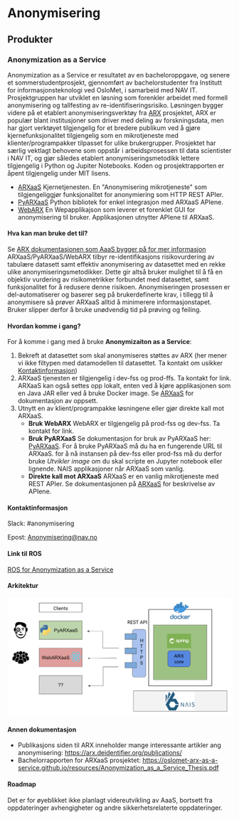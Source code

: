 # Anonymisering

## Produkter
### Anonymization as a Service
Anonymization as a Service er resultatet av en bacheloroppgave, og senere et sommerstudentprosjekt, 
gjennomført av bachelorstudenter fra Institutt for informasjonsteknologi ved OsloMet, i samarbeid med NAV IT. 
Prosjektgruppen har utviklet en løsning som forenkler arbeidet med formell anonymisering og tallfesting av 
re-identifiseringsrisiko. Løsningen bygger videre på et etablert anonymiseringsverktøy fra 
[ARX](https://arx.deidentifier.org/) prosjektet, ARX er populær blant institusjoner som driver med deling av forskningsdata, men har gjort verktøyet tilgjengelig for et bredere publikum ved å gjøre kjernefunksjonalitet tilgjengelig som en mikrotjeneste med klienter/programpakker tilpasset for ulike brukergrupper. 
Prosjektet har særlig vektlagt behovene som oppstår i arbeidsprosessen til data scientister i NAV IT, 
og gjør således etablert anonymiseringsmetodikk lettere tilgjengelig i Python og Jupiter Notebooks.
Koden og prosjektrapporten er åpent tilgjengelig under MIT lisens.

- [ARXaaS](https://github.com/navikt/ARXaaS)
  Kjernetjenesten. En "Anonymisering mikrotjeneste" som tilgjengeliggjør funksjonalitet for anonymiering som HTTP REST APIer.
- [PyARXaaS](https://github.com/navikt/PyARXaaS)
  Python bibliotek for enkel integrasjon med ARXaaS APIene. 
- [WebARX](https://github.com/navikt/webarx-poc)
  En Wepapplikajson som leverer et forenklet GUI for anonymisering til bruker. Applikasjonen utnytter APIene til ARXaaS.

#### Hva kan man bruke det til?
Se [ARX dokumentasjonen som AaaS bygger på for mer informasjon](https://arx.deidentifier.org/overview/)
ARXaaS/PyARXaaS/WebARX tilbyr re-identifikasjons risikovurdering av tabulære datasett samt effektiv anonymisering av datasettet med en rekke ulike anonymiseringsmetodikker. Dette gir altså bruker mulighet til å få en objektiv vurdering av risikometrikker forbundet med datasettet, samt funksjonalitet for å redusere denne risikoen. Anonymiseringen prosessen er del-automatiserer og baserer seg på brukerdefinerte krav, i tillegg til å anonymisere så prøver ARXaaS alltid å minimerere informasjonstapet. Bruker slipper derfor å bruke unødvendig tid på prøving og feiling. 

#### Hvordan komme i gang?
For å komme i gang med å bruke **Anonymizaiton as a Service**:
1. Bekreft at datasettet som skal anonymiseres støttes av ARX (her mener vi ikke filtypen med datamodellen til datasettet. Ta kontakt om usikker [Kontaktinformasjon](#kontaktinformasjon))
2. ARXaaS tjenesten er tilgjengelig i dev-fss og prod-ffs. Ta kontakt for link. ARXaaS kan også settes opp lokalt, enten ved å kjøre applikasjonen som en Java JAR eller ved å bruke Docker image. Se [ARXaaS](https://github.com/navikt/ARXaaS) for dokumentasjon av oppsett.
3. Utnytt en av klient/programpakke løsningene eller gjør direkte kall mot ARXaaS.
    - **Bruk WebARX** WebARX er tilgjengelig på prod-fss og dev-fss. Ta kontakt for link.
    - **Bruk PyARXaaS** Se dokumentasjon for bruk av PyARXaaS her: [PyARXaaS](https://github.com/navikt/PyARXaaS). For å bruke PyARXaaS må du ha en fungerende URL til ARXaaS. for å nå instansen på dev-fss eller prod-fss må du derfor bruke *Utvikler image* om du skal scripte en Jupyter notebook eller lignende. NAIS applikasjoner når ARXaaS som vanlig.
    - **Direkte kall mot ARXaaS** ARXaaS er en vanlig mikrotjeneste med REST APIer. Se dokumentasjonen på [ARXaaS](https://github.com/navikt/ARXaaS) for beskrivelse av APIene.


#### Kontaktinformasjon
Slack: #anonymisering

Epost: Anonymisering@nav.no

#### Link til ROS
[ROS for Anonymization as a Service](https://apps.powerapps.com/play/f8517640-ea01-46e2-9c09-be6b05013566?ID=126)

#### Arkitektur
![AaaS arkitektur diagram](resources/AaaS-arkitektur.png)

#### Annen dokumentasjon
- Publikasjons siden til ARX inneholder mange interessante artikler ang anonymisering: https://arx.deidentifier.org/publications/
- Bachelorrapporten for ARXaaS prosjektet: https://oslomet-arx-as-a-service.github.io/resources/Anonymization_as_a_Service_Thesis.pdf

#### Roadmap
Det er for øyeblikket ikke planlagt videreutvikling av AaaS, bortsett fra oppdateringer avhengigheter og andre 
sikkerhetsrelaterte oppdateringer.

